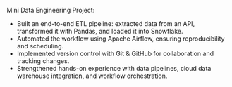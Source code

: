 Mini Data Engineering Project:
- Built an end-to-end ETL pipeline: extracted data from an API, transformed it with Pandas, and loaded it into Snowflake.
- Automated the workflow using Apache Airflow, ensuring reproducibility and scheduling.
- Implemented version control with Git & GitHub for collaboration and tracking changes.
- Strengthened hands-on experience with data pipelines, cloud data warehouse integration, and workflow orchestration.
